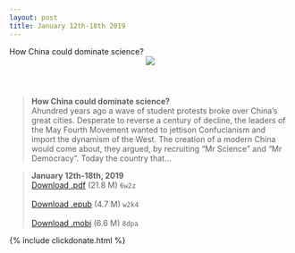 ```yaml
---
layout: post
title: January 12th-18th 2019
---
```


<div class="message">
	How China could dominate science?
</div>

<header class="xmas">
<div class="cover upload">
<img src="/public/img/the-economist/img_2019.01.12.jpg" />
</div>
</header>
<!--more-->

> **How China could dominate science?** <br/>
Ahundred years ago a wave of student protests broke over China’s great cities. Desperate to reverse a century of decline, the leaders of the May Fourth Movement wanted to jettison Confucianism and import the dynamism of the West. The creation of a modern China would come about, they argued, by recruiting “Mr Science” and “Mr Democracy”. Today the country that...

> **January 12th-18th, 2019**<br/>
[Download .pdf](https://pan.baidu.com/s/1W8DLGplhlFsQvyzTKX1HEg) (21.8 M)
`6w2z` <br/><br/>
[Download .epub](https://pan.baidu.com/s/1dvKqZisR_GjH7p457veUBQ) (4.7 M)
`w2k4` <br/><br/>
[Download .mobi](https://pan.baidu.com/s/1Dn_OYojfnDHGSJAPyDhxsQ) (6.6 M)
`8dpa`

{% include clickdonate.html %}
